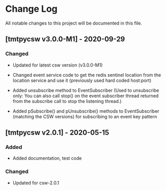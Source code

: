 # Change Log
All notable changes to this project will be documented in this file.

## [tmtpycsw v3.0.0-M1] - 2020-09-29

### Changed

- Updated for latest csw version (v3.0.0-M1)

- Changed event service code to get the redis sentinel location from the location service and use it (previously used hard coded host:port)

- Added unsubscribe method to EventSubscriber (Used to unsubscribe only: You can also call stop() on the event subscriber thread returned from the subscribe call to stop the listening thread.)

- Added pSubscribe() and pUnsubscribe() methods to EventSubscriber (matching the CSW versions) for subscribing to an event key pattern

## [tmtpycsw v2.0.1] - 2020-05-15

### Added

- Added documentation, test code

### Changed

- Updated for csw-2.0.1

    